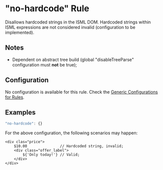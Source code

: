 # "no-hardcode" Rule

Disallows hardcoded strings in the ISML DOM. Hardcoded strings within ISML expressions are not considered invalid (configuration to be implemented).

## Notes
- Dependent on abstract tree build (global "disableTreeParse" configuration must **not** be true);

## Configuration

No configuration is available for this rule. Check the [Generic Configurations for Rules][generic-config].

## Examples

```js
"no-hardcode": {}
```

For the above configuration, the following scenarios may happen:

```
<div clas="price"> 
    $10.00               // Hardcoded string, invalid;
    <div class="offer_label">
        ${'Only today!'} // Valid;
    </div>
</div>
```

[generic-config]: <../generic-rule-config.md>
